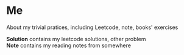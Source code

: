 # Me
About my trivial pratices, including Leetcode, note, books' exercises

**Solution** contains my leetcode solutions, other problem    
**Note** contains my reading notes from somewhere

